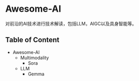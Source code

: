 # Awesome-AI
对前沿的AI技术进行技术解读，包括LLM，AIGC以及具身智能等。

## Table of Content
- Awesome-AI
  - Multimodality
    - Sora
  - LLM
    - Gemma
